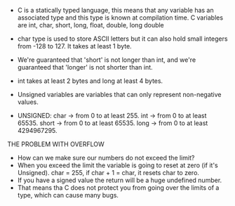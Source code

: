 - C is a statically typed language, this means that any variable has an associated type and this type is known at compilation time. C variables are int, char, short, long, float, double, long double 

- char type is used to store ASCII letters but it can also hold small integers from -128 to 127. It takes at least 1 byte.

- We're guaranteed that 'short' is not longer than int, and we're guaranteed that 'longer' is not shorter than int.

- int takes at least 2 bytes and long at least 4 bytes. 

- Unsigned variables are variables that can only represent non-negative values.

- UNSIGNED: char -> from 0 to at least 255. int -> from 0 to at least 65535. short -> from 0 to at least 65535. long -> from 0 to at least 4294967295.

THE PROBLEM WITH OVERFLOW
- How can we make sure our numbers do not exceed the limit?
- When you exceed the limit the variable is going to reset at zero (if it's Unsigned). char = 255, if char + 1 = char, it resets char to zero.
- If you have a signed value the return will be a huge undefined number.
- That means tha C does not protect you from going over the limits of a type, which can cause many bugs.
